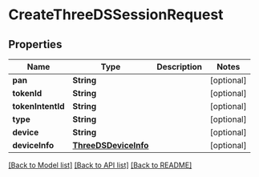 # CreateThreeDSSessionRequest

## Properties
Name | Type | Description | Notes
------------ | ------------- | ------------- | -------------
**pan** | **String** |  | [optional] 
**tokenId** | **String** |  | [optional] 
**tokenIntentId** | **String** |  | [optional] 
**type** | **String** |  | [optional] 
**device** | **String** |  | [optional] 
**deviceInfo** | [**ThreeDSDeviceInfo**](ThreeDSDeviceInfo.md) |  | [optional] 

[[Back to Model list]](../README.md#documentation-for-models) [[Back to API list]](../README.md#documentation-for-api-endpoints) [[Back to README]](../README.md)


